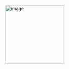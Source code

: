 <img width="185" alt="image" src="https://github.com/user-attachments/assets/f41a4952-31e1-483d-be30-8d40062b7478">
